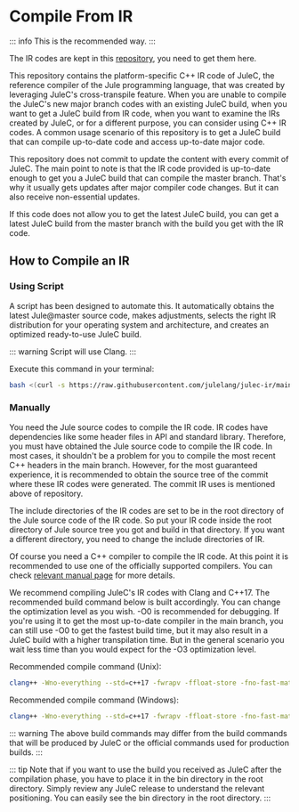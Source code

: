 # Compile From IR

::: info
This is the recommended way.
:::

The IR codes are kept in this [repository](https://github.com/julelang/julec-ir), you need to get them here.

This repository contains the platform-specific C++ IR code of JuleC, the reference compiler of the Jule programming language, that was created by leveraging JuleC's cross-transpile feature. When you are unable to compile the JuleC's new major branch codes with an existing JuleC build, when you want to get a JuleC build from IR code, when you want to examine the IRs created by JuleC, or for a different purpose, you can consider using C++ IR codes. A common usage scenario of this repository is to get a JuleC build that can compile up-to-date code and access up-to-date major code.

This repository does not commit to update the content with every commit of JuleC. The main point to note is that the IR code provided is up-to-date enough to get you a JuleC build that can compile the master branch. That's why it usually gets updates after major compiler code changes. But it can also receive non-essential updates.

If this code does not allow you to get the latest JuleC build, you can get a latest JuleC build from the master branch with the build you get with the IR code.

## How to Compile an IR

### Using Script

A script has been designed to automate this. It automatically obtains the latest Jule@master source code, makes adjustments, selects the right IR distribution for your operating system and architecture, and creates an optimized ready-to-use JuleC build.

::: warning
Script will use Clang.
:::


Execute this command in your terminal:
```bash
bash <(curl -s https://raw.githubusercontent.com/julelang/julec-ir/main/compile-ir.sh)
```

### Manually

You need the Jule source codes to compile the IR code. IR codes have dependencies like some header files in API and standard library. Therefore, you must have obtained the Jule source code to compile the IR code. In most cases, it shouldn't be a problem for you to compile the most recent C++ headers in the main branch. However, for the most guaranteed experience, it is recommended to obtain the source tree of the commit where these IR codes were generated. The commit IR uses is mentioned above of repository.

The include directories of the IR codes are set to be in the root directory of the Jule source code of the IR code. So put your IR code inside the root directory of Jule source tree you got and build in that directory. If you want a different directory, you need to change the include directories of IR.

Of course you need a C++ compiler to compile the IR code. At this point it is recommended to use one of the officially supported compilers. You can check [relevant manual page](/compiler/backend/) for more details.

We recommend compiling JuleC's IR codes with Clang and C++17. The recommended build command below is built accordingly. You can change the optimization level as you wish. -O0 is recommended for debugging. If you're using it to get the most up-to-date compiler in the main branch, you can still use -O0 to get the fastest build time, but it may also result in a JuleC build with a higher transpilation time. But in the general scenario you wait less time than you would expect for the -O3 optimization level.

Recommended compile command (Unix):
```sh
clang++ -Wno-everything --std=c++17 -fwrapv -ffloat-store -fno-fast-math -fexcess-precision=standard -fno-rounding-math -ffp-contract=fast -O3 -flto=thin -DNDEBUG -fomit-frame-pointer -fno-strict-aliasing -o ./bin/julec ir.cpp
```

Recommended compile command (Windows):
```sh
clang++ -Wno-everything --std=c++17 -fwrapv -ffloat-store -fno-fast-math -fno-rounding-math -ffp-contract=fast -O3 -flto=thin -fuse-ld=lld -DNDEBUG -fomit-frame-pointer -fno-strict-aliasing -o bin/julec.exe ir.cpp -lws2_32 -lshell32
```

::: warning
The above build commands may differ from the build commands that will be produced by JuleC or the official commands used for production builds.
:::

::: tip
Note that if you want to use the build you received as JuleC after the compilation phase, you have to place it in the bin directory in the root directory. Simply review any JuleC release to understand the relevant positioning. You can easily see the bin directory in the root directory.
:::
